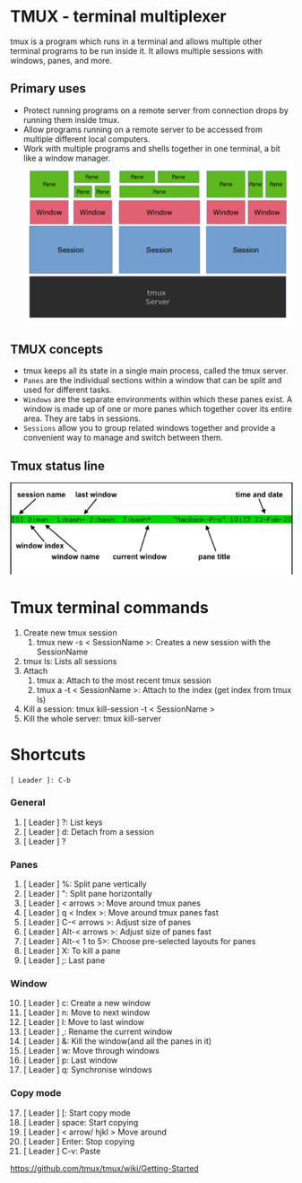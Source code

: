 # TMUX - terminal multiplexer
tmux is a program which runs in a terminal and allows multiple other terminal programs to be run inside it. It allows multiple sessions with windows, panes, and more.

## Primary uses
- Protect running programs on a remote server from connection drops by running them inside tmux.
- Allow programs running on a remote server to be accessed from multiple different local computers.
- Work with multiple programs and shells together in one terminal, a bit like a window manager.
![alt text](tmux-server.png)

## TMUX concepts
- tmux keeps all its state in a single main process, called the tmux server.
- `Panes` are the individual sections within a window that can be split and used for different tasks.
- `Windows` are the separate environments within which these panes exist. A window is made up of one or more panes which together cover its entire area. They are tabs in sessions.
- `Sessions` allow you to group related windows together and provide a convenient way to manage and switch between them. 

## Tmux status line
![alt text](image.png)

# Tmux terminal commands

1. Create new tmux session
   1. tmux new -s < SessionName >: Creates a new session with the SessionName
2. tmux ls: Lists all sessions
3. Attach
   1. tmux a: Attach to the most recent tmux session
   2. tmux a -t < SessionName >: Attach to the index (get index from tmux ls)
4. Kill a session: tmux kill-session -t < SessionName >
5. Kill the whole server: tmux kill-server

# Shortcuts
`[ Leader ]: C-b`

### General
1.  [ Leader ] ?: List keys
2.  [ Leader ] d: Detach from a session
3.  [ Leader ] ?

### Panes
1.  [ Leader ] %: Split pane vertically
2.  [ Leader ] ": Split pane horizontally
3.  [ Leader ] < arrows >: Move around tmux panes
4.  [ Leader ] q < Index >: Move around tmux panes fast 
5.  [ Leader ] C-< arrows >: Adjust size of panes
6.  [ Leader ] Alt-< arrows >: Adjust size of panes fast
7.  [ Leader ] Alt-< 1 to 5>: Choose pre-selected layouts for panes
8.  [ Leader ] X: To kill a pane
9.  [ Leader ] ;: Last pane 

### Window
10. [ Leader ] c: Create a new window
11. [ Leader ] n: Move to next window
11. [ Leader ] l: Move to last window
12. [ Leader ] ,: Rename the current window
13. [ Leader ] &: Kill the window(and all the panes in it)
14. [ Leader ] w: Move through windows
15. [ Leader ] p: Last window
16. [ Leader ] q: Synchronise windows

### Copy mode
17. [ Leader ] [: Start copy mode
18. [ Leader ] space: Start copying
19. [ Leader ] < arrow/ hjkl > Move around
20. [ Leader ] Enter: Stop copying
21. [ Leader ] C-v: Paste

https://github.com/tmux/tmux/wiki/Getting-Started